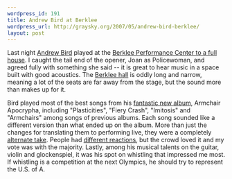 ```yaml
--- 
wordpress_id: 191
title: Andrew Bird at Berklee
wordpress_url: http://graysky.org/2007/05/andrew-bird-berklee/
layout: post
---
```

Last night <a href="http://www.andrewbird.net/">Andrew Bird</a> played at the <a href="http://tourb.us/show/28842-Andrew_Bird-Joan_As_Policewoman-Berklee_Performance_Center-Boston-MA">Berklee Performance Center to a full house</a>. I caught the tail end of the opener, Joan as Policewoman, and agreed fully with something she said -- it is great to hear music in a space built with good acoustics. The <a href="http://www.berkleebpc.com/">Berklee hall</a> is oddly long and narrow, meaning a lot of the seats are far away from the stage, but the sound more than makes up for it.

Bird played most of the best songs from his <a href="http://graysky.org/2007/03/andrew-bird-armchair-apocrypha/">fantastic new album</a>, Armchair Apocrypha, including "Plasticities", "Fiery Crash", "Imitosis" and "Armchairs" among songs of previous albums. Each song sounded like a different version than what ended up on the album. More than just the changes for translating them to performing live, they were a completely <a href="http://www.pitchforkmedia.com/article/feature/10184?artist_title=10184-live-andrew-bird">alternate take</a>. People had <a href="http://board.lemmingtrail.com/t.php?id=71147">different reactions</a>, but the crowd loved it and my vote was with the majority. Lastly, among his musical talents on the guitar, violin and glockenspiel, it was his spot on whistling that impressed me most. If whistling is a competition at the next Olympics, he should try to represent the U.S. of A.


